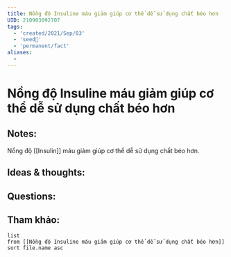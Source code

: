 ```yaml
---
title: Nồng độ Insuline máu giảm giúp cơ thể dễ sử dụng chất béo hơn
UID: 210903092707
tags:
  - 'created/2021/Sep/03'
  - 'seed🥜'
  - 'permanent/fact'
aliases:
  - 
---
```

# Nồng độ Insuline máu giảm giúp cơ thể dễ sử dụng chất béo hơn

## Notes:
Nồng độ [[Insulin]] máu giảm giúp cơ thể dễ sử dụng chất béo hơn. 

## Ideas & thoughts:

## Questions:


## Tham khảo:
```dataview
list
from [[Nồng độ Insuline máu giảm giúp cơ thể dễ sử dụng chất béo hơn]]
sort file.name asc
```